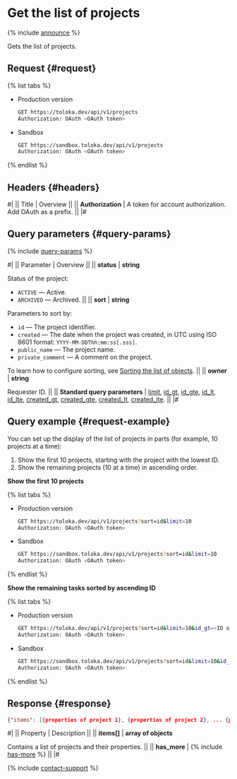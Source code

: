 # Get the list of projects

{% include [announce](../_includes/announce.md) %}

Gets the list of projects.

## Request {#request}

{% list tabs %}

- Production version

  ```bash
  GET https://toloka.dev/api/v1/projects
  Authorization: OAuth <OAuth token>
  ```

- Sandbox

  ```bash
  GET https://sandbox.toloka.dev/api/v1/projects
  Authorization: OAuth <OAuth token>
  ```

{% endlist %}

## Headers {#headers}

#|
|| Title | Overview ||
|| **Authorization** | A token for account authorization. Add OAuth as a prefix. ||
|#

## Query parameters {#query-params}

{% include [query-params](../_includes/query-params.md) %}

#|
|| Parameter | Overview ||
|| **status** | **string**

Status of the project:

- `ACTIVE` — Active.
- `ARCHIVED` — Archived. ||
|| **sort** | **string**

Parameters to sort by:

- `id` — The project identifier.
- `created` — The date when the project was created, in UTC using ISO 8601 format: `YYYY-MM-DDThh:mm:ss[.sss]`.
- `public_name` — The project name.
- `private_comment` — A comment on the project.

To learn how to configure sorting, see [Sorting the list of objects](sorting.md). ||
|| **owner** | **string**

Requester ID. ||
|| **Standard query parameters** | [limit](./standard-query-parameters.md#limit), [id_gt](./standard-query-parameters.md#id_gt), [id_gte](./standard-query-parameters.md#id_gte), [id_lt](./standard-query-parameters.md#id_lt), [id_lte](./standard-query-parameters.md#id_lte), [created_gt](./standard-query-parameters.md#created_gt), [created_gte](./standard-query-parameters.md#created_gte), [created_lt](./standard-query-parameters.md#created_lt), [created_lte](./standard-query-parameters.md#created_lte). ||
|#

## Query example {#request-example}

You can set up the display of the list of projects in parts (for example, 10 projects at a time):

1. Show the first 10 projects, starting with the project with the lowest ID.
1. Show the remaining projects (10 at a time) in ascending order.

**Show the first 10 projects**

{% list tabs %}

- Production version

  ```bash
  GET https://toloka.dev/api/v1/projects?sort=id&limit=10
  Authorization: OAuth <OAuth token>
  ```

- Sandbox

  ```bash
  GET https://sandbox.toloka.dev/api/v1/projects?sort=id&limit=10
  Authorization: OAuth <OAuth token>
  ```

{% endlist %}

**Show the remaining tasks sorted by ascending ID**

{% list tabs %}

- Production version

  ```bash
  GET https://toloka.dev/api/v1/projects?sort=id&limit=10&id_gt=<ID of the last project from the previous response>
  Authorization: OAuth <OAuth token>
  ```

- Sandbox

  ```bash
  GET https://sandbox.toloka.dev/api/v1/projects?sort=id&limit=10&id_gt=<id of the last project from the previous response>
  Authorization: OAuth <OAuth token>
  ```

{% endlist %}

## Response {#response}

```json
{"items": [{properties of project 1}, {properties of project 2}, ... {properties of project n}], "has_more": false}
```

#|
|| Property | Description ||
|| **items[]** | **array of objects**

Contains a list of projects and their properties. ||
|| **has_more** | {% include [has-more](../_includes/has-more.md) %} ||
|#

{% include [contact-support](../../guide/_includes/contact-support.md) %}